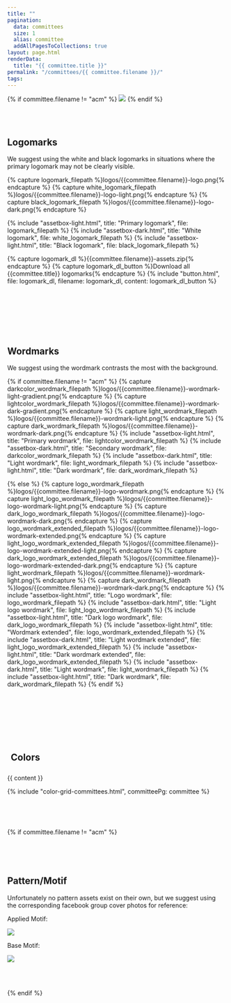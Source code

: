 ```yaml
---
title: ""
pagination:
  data: committees
  size: 1
  alias: committee
  addAllPagesToCollections: true
layout: page.html
renderData:
  title: "{{ committee.title }}"
permalink: "/committees/{{ committee.filename }}/"
tags:
---
```


<div>  
  {% if committee.filename != "acm" %}
  <img class="image-full-width" src="{{ site.baseurl }}/assets/logos/{{ committee.filename }}-motif-applied.png">
  {% endif %}

  <div style="padding-bottom: 3rem; padding-top: 3rem;">
  <h2>Logomarks</h2>
  <p>We suggest using the white and black logomarks in situations where the primary logomark may not be clearly visible.</p>
  {% capture logomark_filepath %}logos/{{committee.filename}}-logo.png{% endcapture %}
  {% capture white_logomark_filepath %}logos/{{committee.filename}}-logo-light.png{% endcapture %}
  {% capture black_logomark_filepath %}logos/{{committee.filename}}-logo-dark.png{% endcapture %}

{% include "assetbox-light.html", title: "Primary logomark", file: logomark_filepath %}
{% include "assetbox-dark.html", title: "White logomark", file: white_logomark_filepath %}
{% include "assetbox-light.html", title: "Black logomark", file: black_logomark_filepath %}

{% capture logomark_dl %}{{committee.filename}}-assets.zip{% endcapture %}
{% capture logomark_dl_button %}Download all {{committee.title}} logomarks{% endcapture %}
{% include "button.html", file: logomark_dl, filename: logomark_dl, content: logomark_dl_button %}

</div>

<div style="padding-bottom: 3rem; padding-top: 3rem;">
  <h2>Wordmarks</h2>
  <p>We suggest using the wordmark contrasts the most with the background.</p>
{% if committee.filename != "acm" %}
{% capture darkcolor_wordmark_filepath %}logos/{{committee.filename}}-wordmark-light-gradient.png{% endcapture %} 
{% capture lightcolor_wordmark_filepath %}logos/{{committee.filename}}-wordmark-dark-gradient.png{% endcapture %}
{% capture light_wordmark_filepath %}logos/{{committee.filename}}-wordmark-light.png{% endcapture %}
{% capture dark_wordmark_filepath %}logos/{{committee.filename}}-wordmark-dark.png{% endcapture %}
{% include "assetbox-light.html", title: "Primary wordmark", file: lightcolor_wordmark_filepath %}
{% include "assetbox-dark.html", title: "Secondary wordmark", file: darkcolor_wordmark_filepath %}
{% include "assetbox-dark.html", title: "Light wordmark", file: light_wordmark_filepath %}
{% include "assetbox-light.html", title: "Dark wordmark", file: dark_wordmark_filepath %}

{% else %}
{% capture logo_wordmark_filepath %}logos/{{committee.filename}}-logo-wordmark.png{% endcapture %}
{% capture light_logo_wordmark_filepath %}logos/{{committee.filename}}-logo-wordmark-light.png{% endcapture %}
{% capture dark_logo_wordmark_filepath %}logos/{{committee.filename}}-logo-wordmark-dark.png{% endcapture %}
{% capture logo_wordmark_extended_filepath %}logos/{{committee.filename}}-logo-wordmark-extended.png{% endcapture %}
{% capture light_logo_wordmark_extended_filepath %}logos/{{committee.filename}}-logo-wordmark-extended-light.png{% endcapture %}
{% capture dark_logo_wordmark_extended_filepath %}logos/{{committee.filename}}-logo-wordmark-extended-dark.png{% endcapture %}
{% capture light_wordmark_filepath %}logos/{{committee.filename}}-wordmark-light.png{% endcapture %}
{% capture dark_wordmark_filepath %}logos/{{committee.filename}}-wordmark-dark.png{% endcapture %}
{% include "assetbox-light.html", title: "Logo wordmark", file: logo_wordmark_filepath %}
{% include "assetbox-dark.html", title: "Light logo wordmark", file: light_logo_wordmark_filepath %}
{% include "assetbox-light.html", title: "Dark logo wordmark", file: dark_logo_wordmark_filepath %}
{% include "assetbox-light.html", title: "Wordmark extended", file: logo_wordmark_extended_filepath %}
{% include "assetbox-dark.html", title: "Light wordmark extended", file: light_logo_wordmark_extended_filepath %}
{% include "assetbox-light.html", title: "Dark wordmark extended", file: dark_logo_wordmark_extended_filepath %}
{% include "assetbox-dark.html", title: "Light wordmark", file: light_wordmark_filepath %}
{% include "assetbox-light.html", title: "Dark wordmark", file: dark_wordmark_filepath %}
{% endif %}

</div>

<div style="padding-bottom: 3rem; padding-top: 3rem;">
  <h2 style="padding: 0.5rem;">Colors</h2>
  {{ content }}

{% include "color-grid-committees.html", committeePg: committee %}

</div>

{% if committee.filename != "acm" %}

<div style="padding-bottom: 3rem; padding-top: 3rem;">
  <h2>Pattern/Motif</h2>
  <p>Unfortunately no pattern assets exist on their own, but we suggest using the corresponding facebook group cover photos for reference:</p>
  <p>Applied Motif:<p>
  <img class="image-full-width" id="bottom-img" src="{{ site.baseurl }}/assets/logos/{{ committee.filename }}-motif-applied.png">
  <p>Base Motif:<p>
  <img class="image-full-width" id="bottom-img" src="{{ site.baseurl }}/assets/logos/{{ committee.filename }}-motif-base.png">
</div>
{% endif %}

</div>
